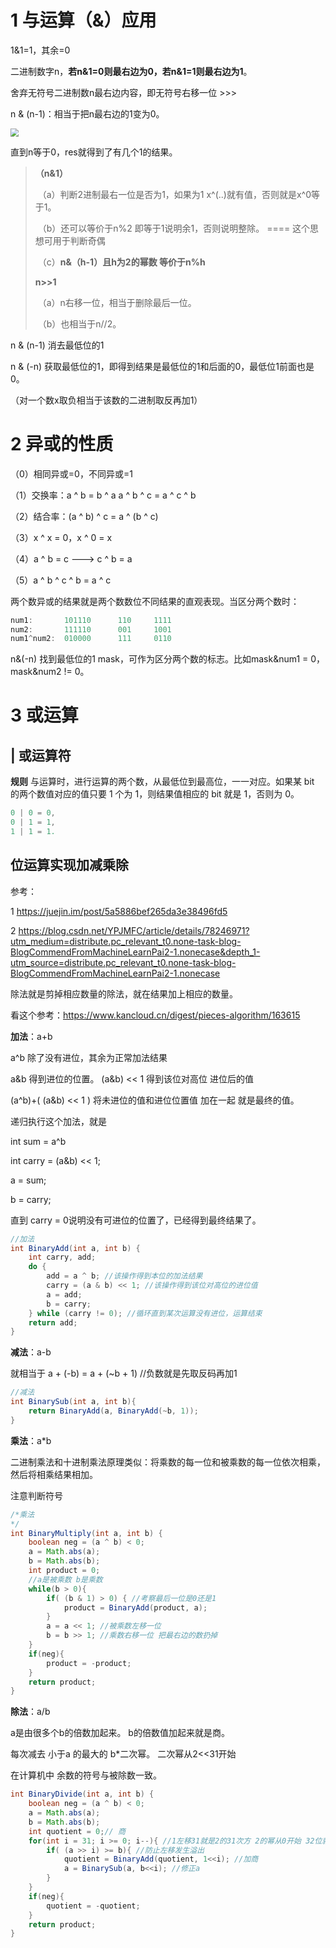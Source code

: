 # 1 与运算（&）应用

1&1=1，其余=0

二进制数字n，**若n&1=0则最右边为0，若n&1=1则最右边为1**。

舍弃无符号二进制数n最右边内容，即无符号右移一位 >>>

n & (n-1)：相当于把n最右边的1变为0。

<img src="D:\DataFiles\Learn\Github\PlayDataStruction\算法学习\pics\位运算\(n-1)与n.png" style="zoom:80%;" />

直到n等于0，res就得到了有几个1的结果。

> **（n&1）**
>
> ​		（a）判断2进制最右一位是否为1，如果为1 x^(..)就有值，否则就是x^0等于1。
>
> ​		（b）还可以等价于n%2 即等于1说明余1，否则说明整除。 ==== 这个思想可用于判断奇偶
>
> ​		（c）**n&（h-1）且h为2的幂数   等价于n%h**
>
> **n>>1**   
>
> ​		（a）n右移一位，相当于删除最后一位。
>
> ​		（b）也相当于n//2。

n & (n-1) 消去最低位的1

n & (-n)   获取最低位的1，即得到结果是最低位的1和后面的0，最低位1前面也是0。

 （对一个数x取负相当于该数的二进制取反再加1）

# 2 异或的性质

（0）相同异或=0，不同异或=1

（1）交换率：a ^ b = b ^ a          a ^ b ^ c = a ^ c ^ b

（2）结合率：(a ^ b) ^ c = a ^ (b ^ c)                 

（3）x ^ x = 0，x ^ 0 = x

（4）a ^ b = c  --->  c ^ b = a

（5）a ^ b ^ c ^ b = a ^ c

两个数异或的结果就是两个数数位不同结果的直观表现。当区分两个数时：

```java
num1:       101110      110     1111
num2:      	111110      001     1001
num1^num2:  010000      111     0110
```

n&(-n) 找到最低位的1 mask，可作为区分两个数的标志。比如mask&num1 = 0，mask&num2 != 0。

# 3 或运算

## | 或运算符

**规则** 与运算时，进行运算的两个数，从最低位到最高位，一一对应。如果某 bit 的两个数值对应的值只要 1 个为 1，则结果值相应的 bit 就是 1，否则为 0。

```java
0 | 0 = 0,
0 | 1 = 1,
1 | 1 = 1.
```

## 位运算实现加减乘除

参考：

1 https://juejin.im/post/5a5886bef265da3e38496fd5

2 https://blog.csdn.net/YPJMFC/article/details/78246971?utm_medium=distribute.pc_relevant_t0.none-task-blog-BlogCommendFromMachineLearnPai2-1.nonecase&depth_1-utm_source=distribute.pc_relevant_t0.none-task-blog-BlogCommendFromMachineLearnPai2-1.nonecase

除法就是剪掉相应数量的除法，就在结果加上相应的数量。

看这个参考：https://www.kancloud.cn/digest/pieces-algorithm/163615

**加法**：a+b

a^b 除了没有进位，其余为正常加法结果

a&b 得到进位的位置。 (a&b) << 1 得到该位对高位 进位后的值

(a^b)+( (a&b) << 1 ) 将未进位的值和进位位置值 加在一起 就是最终的值。

递归执行这个加法，就是

int sum = a^b

int carry = (a&b) << 1;

a = sum;

b = carry;

直到 carry = 0说明没有可进位的位置了，已经得到最终结果了。

```java
//加法
int BinaryAdd(int a, int b) {
	int carry, add;
	do {
		add = a ^ b; //该操作得到本位的加法结果
		carry = (a & b) << 1; //该操作得到该位对高位的进位值
		a = add;
		b = carry;
	} while (carry != 0); //循环直到某次运算没有进位，运算结束
	return add;
}
```

**减法**：a-b

就相当于  a + (-b) = a + (~b + 1)  //负数就是先取反码再加1

```java
//减法
int BinarySub(int a, int b){
    return BinaryAdd(a, BinaryAdd(~b, 1));
}
```

**乘法**：a*b

二进制乘法和十进制乘法原理类似：将乘数的每一位和被乘数的每一位依次相乘，然后将相乘结果相加。

注意判断符号

```java
/*乘法
*/
int BinaryMultiply(int a, int b) {
    boolean neg = (a ^ b) < 0;
    a = Math.abs(a);
    b = Math.abs(b);
    int product = 0;
    //a是被乘数 b是乘数
    while(b > 0){
        if( (b & 1) > 0) { //考察最后一位是0还是1
            product = BinaryAdd(product, a);
        }
        a = a << 1; //被乘数左移一位
        b = b >> 1; //乘数右移一位 把最右边的数扔掉
    }
    if(neg){
        product = -product;
    }
    return product;
}
```

**除法**：a/b

a是由很多个b的倍数加起来。 b的倍数值加起来就是商。

每次减去  小于a 的最大的 b*二次幂。 二次幂从2<<31开始

在计算机中 余数的符号与被除数一致。

```java
int BinaryDivide(int a, int b) {
    boolean neg = (a ^ b) < 0;
    a = Math.abs(a);
    b = Math.abs(b);
    int quotient = 0;// 商     
    for(int i = 31; i >= 0; i--){ //1左移31就是2的31次方 2的幂从0开始 32位就是到2的31次幂
        if( (a >> i) >= b){ //防止左移发生溢出
            quotient = BinaryAdd(quotient, 1<<i); //加商
            a = BinarySub(a, b<<i); //修正a
        }
    }
    if(neg){
        quotient = -quotient;
    }
    return product;
}
```

